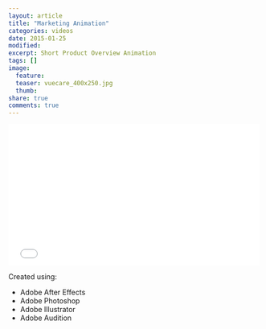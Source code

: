 ```yaml
---
layout: article
title: "Marketing Animation"
categories: videos
date: 2015-01-25
modified:
excerpt: Short Product Overview Animation
tags: []
image:
  feature: 
  teaser: vuecare_400x250.jpg
  thumb: 
share: true
comments: true
---
```


<iframe src="//player.vimeo.com/video/115058712" width="500" height="281" frameborder="0" webkitallowfullscreen mozallowfullscreen allowfullscreen></iframe>


Created using:

* Adobe After Effects
* Adobe Photoshop
* Adobe Illustrator
* Adobe Audition